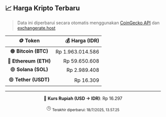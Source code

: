 

<!-- HARGA_KRIPTO -->
## 📈 Harga Kripto Terbaru

> Data ini diperbarui secara otomatis menggunakan [CoinGecko API](https://www.coingecko.com/) dan [exchangerate.host](https://exchangerate.host/)

<div align="center">

| 🪙 Token | 💰 Harga (IDR) |
|:------:|---------------:|
| 🟠 **Bitcoin (BTC)**   | Rp 1.963.014.586 |
| 🔵 **Ethereum (ETH)**  | Rp 59.650.608 |
| 🟣 **Solana (SOL)**    | Rp 2.989.408 |
| 🟢 **Tether (USDT)**   | Rp 16.309 |

---

💱 **Kurs Rupiah (USD → IDR)**: Rp 16.297

🕒 <sub>Terakhir diperbarui: 18/7/2025, 13.57.25</sub>

</div>
<!-- /HARGA_KRIPTO -->